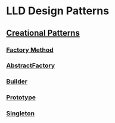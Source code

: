 # LLD Design Patterns

## [Creational Patterns](CreationalPatterns)
### [Factory Method](CreationalPatterns/Factory%20Method/README.md)
### [AbstractFactory](CreationalPatterns/AbstractFactory/README.md)
### [Builder](/CreationalPatterns/Builder/README.md)
### [Prototype](/CreationalPatterns/Prototype/README.md)
### [Singleton](/CreationalPatterns/Singleton/README.md)
